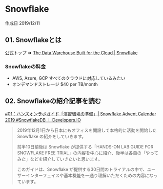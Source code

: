 # Snowflake

作成日 2019/12/11

## 01. Snowflakeとは

公式トップ => [The Data Warehouse Built for the Cloud \| Snowflake](https://www.snowflake.com/?lang=ja)

### Snowflakeの料金

- AWS, Azure, GCP すべてのクラウドに対応しているみたい
- オンデマンドストレージ $40 per TB/month

## 02. Snowflakeの紹介記事を読む

[\#01：ハンズオンラボガイド「演習環境の準備」\| Snowflake Advent Calendar 2019 \#SnowflakeDB ｜ Developers\.IO](https://dev.classmethod.jp/business/business-analytics/snowflake-advent-calendar-2019-01/)

> 2019年12月1日から日本にもオフィスを開設して本格的に活動を開始した Snowflake の紹介をしていきます。
> 
> 前半10日前後は Snowflake が提供する「HANDS-ON LAB GUIDE FOR SNOWFLAKE FREE TRIAL」の内容を中心に紹介、後半は各自の「やってみた」などを紹介していきたいと思います。
> 
> このガイドは、Snowflake が提供する30日間のトライアルの中で、ユーザーインターフェイスや基本機能を一通り理解いただくための内容になっています。
> 
